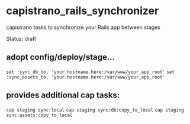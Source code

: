 # capistrano_rails_synchronizer
capistrano tasks to synchronize your Rails app between stages

Status: draft

## adopt config/deploy/stage...

``set :sync_db_to, 'your.hostname.here:/var/www/your_app_root'``
``set :sync_assets_to, 'your.hostname.here:/var/www/your_app_root' ``


## provides additional cap tasks:

``cap staging sync:local``
``cap staging sync:db:copy_to_local``
``cap staging sync:assets:copy_to_local``

